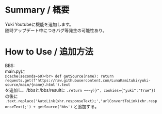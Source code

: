 # Summary / 概要
Yuki Youtubeに機能を追加します。<br>
随時アップデート中につきバグ等発生の可能性あり。


# How to Use / 追加方法
BBS:<br>
    main.pyに<br>
        ```
        @cache(seconds=60)<br>
        def getSource(name):
            return requests.get(f'https://raw.githubusercontent.com/LunaKamituki/yuki-source/main/{name}.html').text
        ```<br>
    を追加し、/bbsと/bbs/resultに
        ```.return ~~~y)}", cookies={"yuki":"True"})```<br>
    の後に
        ```.text.replace('AutoLink(xhr.responseText);','urlConvertToLink(xhr.responseText);') + getSource('bbs')```
    と追加する。
